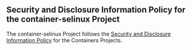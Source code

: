 ## Security and Disclosure Information Policy for the container-selinux Project

The container-selinux Project follows the [Security and Disclosure Information Policy](https://github.com/containers/common/blob/master/SECURITY.md) for the Containers Projects.

